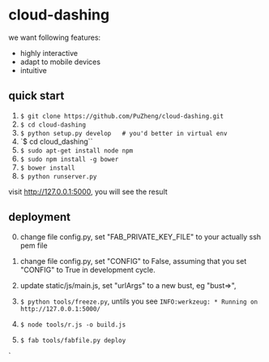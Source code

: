 cloud-dashing
=============


we want following features:
 
 * highly interactive
 * adapt to mobile devices
 * intuitive


## quick start

1. `$ git clone https://github.com/PuZheng/cloud-dashing.git`
2. `$ cd cloud-dashing`
3. `$ python setup.py develop   # you'd better in virtual env`
4. `$ cd cloud_dashing``
5. `$ sudo apt-get install node npm` 
6. `$ sudo npm install -g bower`
7. `$ bower install`
8. `$ python runserver.py`

visit http://127.0.0.1:5000, you will see the result

## deployment

0. change file config.py, set "FAB_PRIVATE_KEY_FILE" to your actually ssh pem file

1. change file config.py, set "CONFIG" to False, assuming that you set "CONFIG" to True in development cycle.
2. update static/js/main.js, set "urlArgs" to a new bust, eg "bust=><new bust>",
3. `$ python tools/freeze.py`, untils you see `INFO:werkzeug: * Running on http://127.0.0.1:5000/`
4. `$ node tools/r.js -o build.js`
5. `$ fab tools/fabfile.py deploy` 

`
